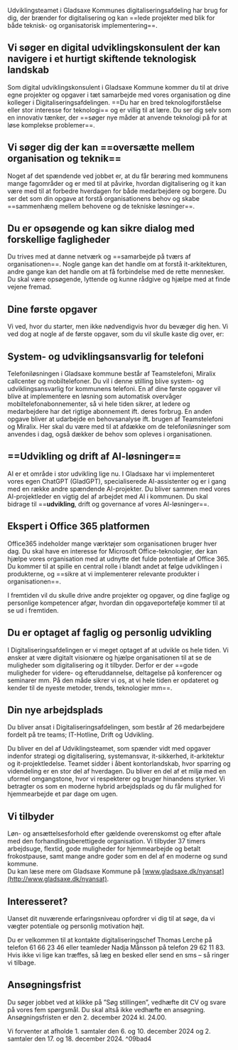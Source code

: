 Udviklingsteamet i Gladsaxe Kommunes digitaliseringsafdeling har brug for dig, der brænder for digitalisering og kan ==lede projekter med blik for både teknisk- og organisatorisk implementering==.

## Vi søger en digital udviklingskonsulent der kan navigere i et hurtigt skiftende teknologisk landskab

Som digital udviklingskonsulent i Gladsaxe Kommune kommer du til at drive egne projekter og opgaver i tæt samarbejde med vores organisation og dine kolleger i Digitaliseringsafdelingen. ==Du har en bred teknologiforståelse eller stor interesse for teknologi== og er villig til at lære. Du ser dig selv som en innovativ tænker, der ==søger nye måder at anvende teknologi på for at løse komplekse problemer==.

## Vi søger dig der kan ==oversætte mellem organisation og teknik==

Noget af det spændende ved jobbet er, at du får berøring med kommunens mange fagområder og er med til at påvirke, hvordan digitalisering og it kan være med til at forbedre hverdagen for både medarbejdere og borgere. Du ser det som din opgave at forstå organisationens behov og skabe ==sammenhæng mellem behovene og de tekniske løsninger==.

## Du er opsøgende og kan sikre dialog med forskellige fagligheder

Du trives med at danne netværk og ==samarbejde på tværs af organisationen==. Nogle gange kan det handle om at forstå it-arkitekturen, andre gange kan det handle om at få forbindelse med de rette mennesker. Du skal være opsøgende, lyttende og kunne rådgive og hjælpe med at finde vejene fremad.

## Dine første opgaver

Vi ved, hvor du starter, men ikke nødvendigvis hvor du bevæger dig hen. Vi ved dog at nogle af de første opgaver, som du vil skulle kaste dig over, er:

## System- og udviklingsansvarlig for telefoni

Telefoniløsningen i Gladsaxe kommune består af Teamstelefoni, Miralix callcenter og mobiltelefoner. Du vil i denne stilling blive system- og udviklingsansvarlig for kommunens telefoni. En af dine første opgaver vil blive at implementere en løsning som automatisk overvåger mobiltelefonabonnementer, så vi hele tiden sikrer, at ledere og medarbejdere har det rigtige abonnement ift. deres forbrug. En anden opgave bliver at udarbejde en behovsanalyse ift. brugen af Teamstelefoni og Miralix. Her skal du være med til at afdække om de telefoniløsninger som anvendes i dag, også dækker de behov som opleves i organisationen.

## ==**Udvikling** og drift af AI-løsninger==

AI er et område i stor udvikling lige nu. I Gladsaxe har vi implementeret vores egen ChatGPT (GladGPT), specialiserede AI-assistenter og er i gang med en række andre spændende AI-projekter. Du bliver sammen med vores AI-projektleder en vigtig del af arbejdet med AI i kommunen. Du skal bidrage til ==**udvikling**, drift og governance af vores AI-løsninger==.

## Ekspert i Office 365 platformen

Office365 indeholder mange værktøjer som organisationen bruger hver dag. Du skal have en interesse for Microsoft Office-teknologier, der kan hjælpe vores organisation med at udnytte det fulde potentiale af Office 365. Du kommer til at spille en central rolle i blandt andet at følge udviklingen i produkterne, og ==sikre at vi implementerer relevante produkter i organisationen==.  
  
I fremtiden vil du skulle drive andre projekter og opgaver, og dine faglige og personlige kompetencer afgør, hvordan din opgaveportefølje kommer til at se ud i fremtiden.

## Du er optaget af faglig og personlig udvikling

I Digitaliseringsafdelingen er vi meget optaget af at udvikle os hele tiden. Vi ønsker at være digitalt visionære og hjælpe organisationen til at se de muligheder som digitalisering og it tilbyder. Derfor er der ==gode muligheder for videre- og efteruddannelse, deltagelse på konferencer og seminarer mm. På den måde sikrer vi os, at vi hele tiden er opdateret og kender til de nyeste metoder, trends, teknologier mm==.

## Din nye arbejdsplads

Du bliver ansat i Digitaliseringsafdelingen, som består af 26 medarbejdere fordelt på tre teams; IT-Hotline, Drift og Udvikling.  
  
Du bliver en del af Udviklingsteamet, som spænder vidt med opgaver indenfor strategi og digitalisering, systemansvar, it-sikkerhed, it-arkitektur og it-projektledelse. Teamet sidder i åbent kontorlandskab, hvor sparring og videndeling er en stor del af hverdagen. Du bliver en del af et miljø med en uformel omgangstone, hvor vi respekterer og bruger hinandens styrker. Vi betragter os som en moderne hybrid arbejdsplads og du får mulighed for hjemmearbejde et par dage om ugen.

## Vi tilbyder

Løn- og ansættelsesforhold efter gældende overenskomst og efter aftale med den forhandlingsberettigede organisation. Vi tilbyder 37 timers arbejdsuge, flextid, gode muligheder for hjemmearbejde og betalt frokostpause, samt mange andre goder som en del af en moderne og sund kommune.  
Du kan læse mere om Gladsaxe Kommune på [www.gladsaxe.dk/nyansat](http://www.gladsaxe.dk/nyansat).

## Interesseret?

Uanset dit nuværende erfaringsniveau opfordrer vi dig til at søge, da vi vægter potentiale og personlig motivation højt.  
  
Du er velkommen til at kontakte digitaliseringschef Thomas Lerche på telefon 61 66 23 46 eller teamleder Nadja Månsson på telefon 29 62 11 83. Hvis ikke vi lige kan træffes, så læg en besked eller send en sms – så ringer vi tilbage.

## Ansøgningsfrist

Du søger jobbet ved at klikke på ”Søg stillingen”, vedhæfte dit CV og svare på vores fem spørgsmål. Du skal altså ikke vedhæfte en ansøgning. Ansøgningsfristen er den 2. december 2024 kl. 24.00.  

Vi forventer at afholde 1. samtaler den 6. og 10. december 2024 og 2. samtaler den 17. og 18. december 2024. ^09bad4